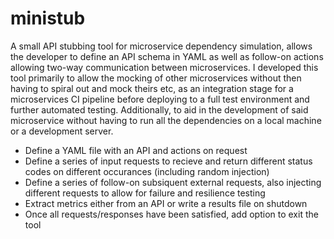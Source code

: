 # ministub
A small API stubbing tool for microservice dependency simulation, allows the developer to define an API schema in YAML as well as follow-on actions allowing two-way communication between microservices. I developed this tool primarily to allow the mocking of other microservices without then having to spiral out and mock theirs etc, as an integration stage for a microservices CI pipeline before deploying to a full test environment and further automated testing. Additionally, to aid in the development of said microservice without having to run all the dependencies on a local machine or a development server.

- Define a YAML file with an API and actions on request
- Define a series of input requests to recieve and return different status codes on different occurances (including random injection)
- Define a series of follow-on subsiquent external requests, also injecting different requests to allow for failure and resilience testing
- Extract metrics either from an API or write a results file on shutdown
- Once all requests/responses have been satisfied, add option to exit the tool
